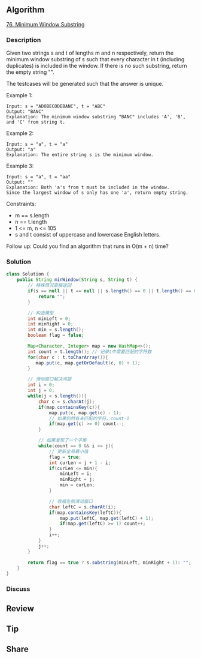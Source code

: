## Algorithm

[76. Minimum Window Substring](https://leetcode.com/problems/minimum-window-substring/)

### Description

Given two strings s and t of lengths m and n respectively, return the minimum window substring of s such that every character in t (including duplicates) is included in the window. If there is no such substring, return the empty string "".

The testcases will be generated such that the answer is unique.


Example 1:

```
Input: s = "ADOBECODEBANC", t = "ABC"
Output: "BANC"
Explanation: The minimum window substring "BANC" includes 'A', 'B', and 'C' from string t.
```

Example 2:

```
Input: s = "a", t = "a"
Output: "a"
Explanation: The entire string s is the minimum window.
```

Example 3:

```
Input: s = "a", t = "aa"
Output: ""
Explanation: Both 'a's from t must be included in the window.
Since the largest window of s only has one 'a', return empty string.
```

Constraints:

- m == s.length
- n == t.length
- 1 <= m, n <= 105
- s and t consist of uppercase and lowercase English letters.

Follow up: Could you find an algorithm that runs in O(m + n) time?

### Solution

```java
class Solution {
    public String minWindow(String s, String t) {
        // 特殊情况直接返回
        if(s == null || t == null || s.length() == 0 || t.length() == 0 || s.length() < t.length()) {
            return "";
        }

        // 构造模型
        int minLeft = 0;
        int minRight = 0;
        int min = s.length();
        boolean flag = false;

        Map<Character, Integer> map = new HashMap<>();
        int count = t.length(); // 记录t中需要匹配的字符数
        for(char c : t.toCharArray()){
           map.put(c, map.getOrDefault(c, 0) + 1);   
        }

        // 滑动窗口解决问题
        int i = 0;
        int j = 0;
        while(j < s.length()){
            char c = s.charAt(j);
            if(map.containsKey(c)){
                map.put(c, map.get(c) - 1);
                // 如果仍然有未匹配的字符，count-1
                if(map.get(c) >= 0) count--;
            }

            // 如果发现了一个子串
            while(count == 0 && i <= j){
                // 更新全局最小值
                flag = true;
                int curLen = j + 1 - i;
                if(curLen <= min){
                    minLeft = i;
                    minRight = j;
                    min = curLen;
                }

                // 收缩左侧滑动窗口
                char leftC = s.charAt(i);
                if(map.containsKey(leftC)){
                    map.put(leftC, map.get(leftC) + 1);
                    if(map.get(leftC) >= 1) count++;
                }
                i++;
            }
            j++;
        }

        return flag == true ? s.substring(minLeft, minRight + 1): "";
    }
}
```

### Discuss

## Review


## Tip


## Share
